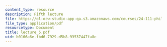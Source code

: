 ```yaml
---
content_type: resource
description: Fifth lecture
file: https://ol-ocw-studio-app-qa.s3.amazonaws.com/courses/24-111-philosophy-of-quantum-mechanics-spring-2005/b0166a6efbd67929d5b893537447fa8c_lecture_5.pdf
file_type: application/pdf
resourcetype: Document
title: lecture_5.pdf
uid: b0166a6e-fbd6-7929-d5b8-93537447fa8c
---
```

